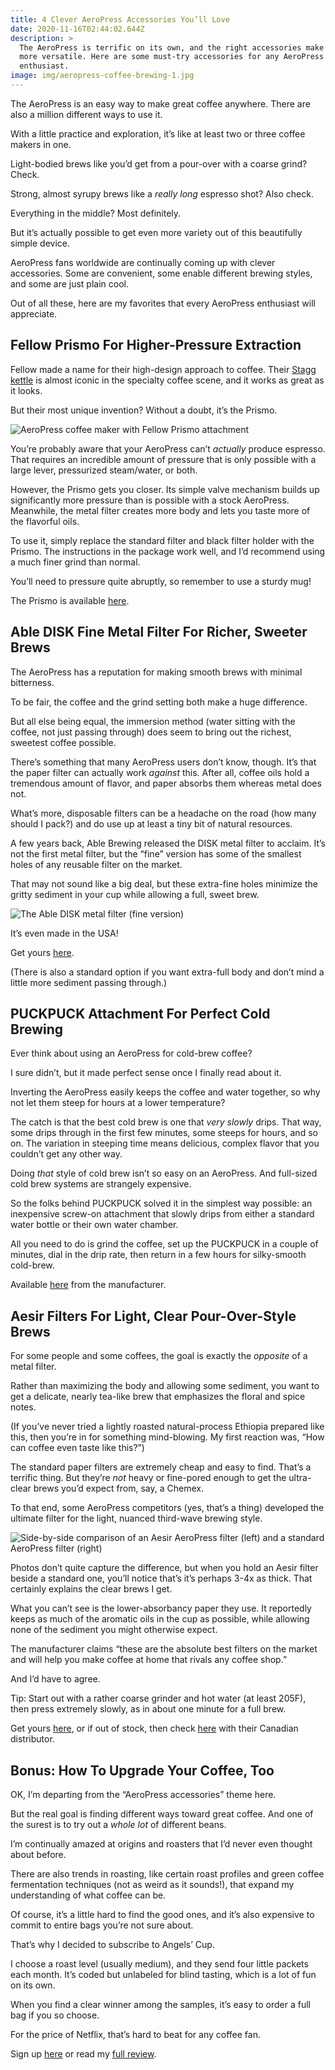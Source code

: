 ```yaml
---
title: 4 Clever AeroPress Accessories You’ll Love
date: 2020-11-16T02:44:02.644Z
description: >
  The AeroPress is terrific on its own, and the right accessories make it even
  more versatile. Here are some must-try accessories for any AeroPress
  enthusiast.
image: img/aeropress-coffee-brewing-1.jpg
---
```

The AeroPress is an easy way to make great coffee anywhere. There are also a million different ways to use it.

With a little practice and exploration, it’s like at least two or three coffee makers in one. 

Light-bodied brews like you’d get from a pour-over with a coarse grind? Check.

Strong, almost syrupy brews like a *really long* espresso shot? Also check.

Everything in the middle? Most definitely.

But it’s actually possible to get even more variety out of this beautifully simple device.

AeroPress fans worldwide are continually coming up with clever accessories. Some are convenient, some enable different brewing styles, and some are just plain cool.

Out of all these, here are my favorites that every AeroPress enthusiast will appreciate.

## Fellow Prismo For Higher-Pressure Extraction 

Fellow made a name for their high-design approach to coffee. Their [Stagg kettle](https://thebolderbrew.com/recommends/fellow-stagg-ekg) is almost iconic in the specialty coffee scene, and it works as great as it looks.

But their most unique invention? Without a doubt, it’s the Prismo.

![AeroPress coffee maker with Fellow Prismo attachment](img/IMG_20200922_140951182-scaled.jpg "The simple but effective Fellow Prismo")

You’re probably aware that your AeroPress can’t *actually* produce espresso. That requires an incredible amount of pressure that is only possible with a large lever, pressurized steam/water, or both.

However, the Prismo gets you closer. Its simple valve mechanism builds up significantly more pressure than is possible with a stock AeroPress. Meanwhile, the metal filter creates more body and lets you taste more of the flavorful oils.

To use it, simply replace the standard filter and black filter holder with the Prismo. The instructions in the package work well, and I’d recommend using a much finer grind than normal.

You’ll need to pressure quite abruptly, so remember to use a sturdy mug! 

The Prismo is available [here](https://thebolderbrew.com/recommends/fellow-prismo).

## Able DISK Fine Metal Filter For Richer, Sweeter Brews

The AeroPress has a reputation for making smooth brews with minimal bitterness.

To be fair, the coffee and the grind setting both make a huge difference.

But all else being equal, the immersion method (water sitting with the coffee, not just passing through) does seem to bring out the richest, sweetest coffee possible.

There’s something that many AeroPress users don’t know, though. It’s that the paper filter can actually work *against* this. After all, coffee oils hold a tremendous amount of flavor, and paper absorbs them whereas metal does not.

What’s more, disposable filters can be a headache on the road (how many should I pack?) and do use up at least a tiny bit of natural resources.

A few years back, Able Brewing released the DISK metal filter to acclaim. It’s not the first metal filter, but the “fine” version has some of the smallest holes of any reusable filter on the market.

That may not sound like a big deal, but these extra-fine holes minimize the gritty sediment in your cup while allowing a full, sweet brew.

![The Able DISK metal filter (fine version)](img/IMG_20200922_140921655-scaled.jpg "The Able DISK metal filter (fine version)")

It’s even made in the USA!

Get yours [here](https://thebolderbrew.com/recommends/able-fine). 

(There is also a standard option if you want extra-full body and don’t mind a little more sediment passing through.)

## PUCKPUCK Attachment For Perfect Cold Brewing

Ever think about using an AeroPress for cold-brew coffee?

I sure didn’t, but it made perfect sense once I finally read about it.

Inverting the AeroPress easily keeps the coffee and water together, so why not let them steep for hours at a lower temperature?

The catch is that the best cold brew is one that *very slowly* drips. That way, some drips through in the first few minutes, some steeps for hours, and so on. The variation in steeping time means delicious, complex flavor that you couldn’t get any other way.

Doing *that* style of cold brew isn’t so easy on an AeroPress. And full-sized cold brew systems are strangely expensive.

So the folks behind PUCKPUCK solved it in the simplest way possible: an inexpensive screw-on attachment that slowly drips from either a standard water bottle or their own water chamber.

All you need to do is grind the coffee, set up the PUCKPUCK in a couple of minutes, dial in the drip rate, then return in a few hours for silky-smooth cold-brew.

Available [here](https://thebolderbrew.com/recommends/puckpuck) from the manufacturer.

## Aesir Filters For Light, Clear Pour-Over-Style Brews

For some people and some coffees, the goal is exactly the *opposite* of a metal filter.

Rather than maximizing the body and allowing some sediment, you want to get a delicate, nearly tea-like brew that emphasizes the floral and spice notes.

(If you’ve never tried a lightly roasted natural-process Ethiopia prepared like this, then you’re in for something mind-blowing. My first reaction was, “How can coffee even taste like this?”)

The standard paper filters are extremely cheap and easy to find. That’s a terrific thing. But they’re *not* heavy or fine-pored enough to get the ultra-clear brews you’d expect from, say, a Chemex.

To that end, some AeroPress competitors (yes, that’s a thing) developed the ultimate filter for the light, nuanced third-wave brewing style.

![Side-by-side comparison of an Aesir AeroPress filter (left) and a standard AeroPress filter (right)](img/aeropress-aesir-standard-filters-rotated.jpg "The Aesir filter (left) is noticeably thicker than the standard one")

Photos don’t quite capture the difference, but when you hold an Aesir filter beside a standard one, you’ll notice that’s it’s perhaps 3-4x as thick. That certainly explains the clear brews I get.

What you can’t see is the lower-absorbancy paper they use. It reportedly keeps as much of the aromatic oils in the cup as possible, while allowing none of the sediment you might otherwise expect.

The manufacturer claims “these are the absolute best filters on the market and will help you make coffee at home that rivals any coffee shop.”

And I’d have to agree.

Tip: Start out with a rather coarse grinder and hot water (at least 205F), then press extremely slowly, as in about one minute for a full brew.

Get yours [here](https://thebolderbrew.com/recommends/aesir), or if out of stock, then check [here](https://thebolderbrew.com/recommends/aesir-canada) with their Canadian distributor.

## Bonus: How To Upgrade Your Coffee, Too

OK, I’m departing from the “AeroPress accessories” theme here.

But the real goal is finding different ways toward great coffee. And one of the surest is to try out a *whole lot* of different beans.

I’m continually amazed at origins and roasters that I’d never even thought about before. 

There are also trends in roasting, like certain roast profiles and green coffee fermentation techniques (not as weird as it sounds!), that expand my understanding of what coffee can be.

Of course, it’s a little hard to find the good ones, and it’s also expensive to commit to entire bags you’re not sure about.

That’s why I decided to subscribe to Angels’ Cup. 

I choose a roast level (usually medium), and they send four little packets each month. It’s coded but unlabeled for blind tasting, which is a lot of fun on its own. 

When you find a clear winner among the samples, it’s easy to order a full bag if you so choose.

For the price of Netflix, that’s hard to beat for any coffee fan.

Sign up [here](https://thebolderbrew.com/recommends/angels-cup) or read my [full review](https://thebolderbrew.com/angels-cup-review).